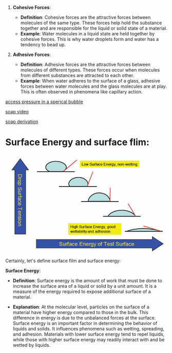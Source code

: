 
1. **Cohesive Forces**:
   - **Definition**: Cohesive forces are the attractive forces between molecules of the same type. These forces help hold the substance together and are responsible for the liquid or solid state of a material.
   - **Example**: Water molecules in a liquid state are held together by cohesive forces. This is why water droplets form and water has a tendency to bead up.

2. **Adhesive Forces**:
   - **Definition**: Adhesive forces are the attractive forces between molecules of different types. These forces occur when molecules from different substances are attracted to each other.
   - **Example**: When water adheres to the surface of a glass, adhesive forces between water molecules and the glass molecules are at play. This is often observed in phenomena like capillary action.

[access pressure in a sperical bubble](https://www.shaalaa.com/question-bank-solutions/derive-expression-excess-pressure-inside-drop-liquid-surface-tension_495)

[soap video](https://www.youtube.com/watch?v=h6pVwlxEubE)


[soap derivation](https://www.vedantu.com/question-answer/give-the-expression-for-the-excess-pressure-in-a-class-11-physics-cbse-5f92b2e0f00fb52b327bb9f4)


# Surface Energy and surface flim:

![Alt text](image-1.png)

Certainly, let's define surface film and surface energy:

 **Surface Energy**:
   - **Definition**: Surface energy is the amount of work that must be done to increase the surface area of a liquid or solid by a unit amount. It is a measure of the energy required to expose additional surface of a material.
   
   - **Explanation**: At the molecular level, particles on the surface of a material have higher energy compared to those in the bulk. This difference in energy is due to the unbalanced forces at the surface. Surface energy is an important factor in determining the behavior of liquids and solids. It influences phenomena such as wetting, spreading, and adhesion. Materials with lower surface energy tend to repel liquids, while those with higher surface energy may readily interact with and be wetted by liquids.

